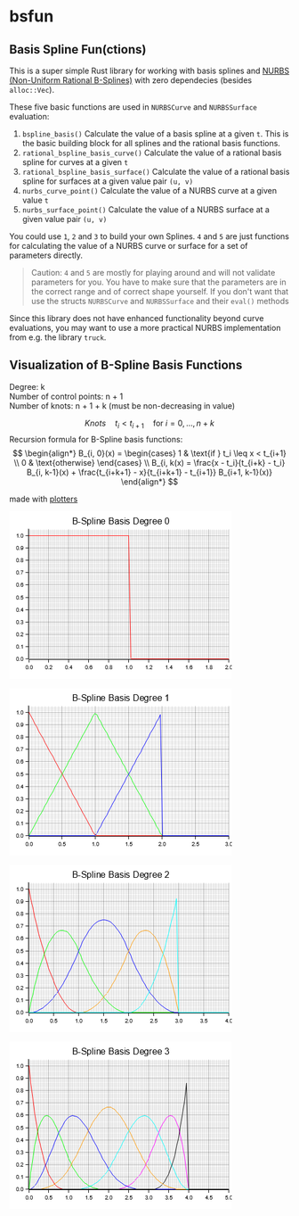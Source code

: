# bsfun

## Basis Spline Fun(ctions)

This is a super simple Rust library for working with basis splines and [NURBS (Non-Uniform Rational B-Splines)](https://en.wikipedia.org/wiki/Non-uniform_rational_B-spline) with zero dependecies (besides `alloc::Vec`).

These five basic functions are used in `NURBSCurve` and `NURBSSurface` evaluation:

1. `bspline_basis()` Calculate the value of a basis spline at a given `t`. This is the basic building block for all splines and the rational basis functions.
2. `rational_bspline_basis_curve()` Calculate the value of a rational basis spline for curves at a given `t`
3. `rational_bspline_basis_surface()` Calculate the value of a rational basis spline for surfaces at a given value pair `(u, v)`
4. `nurbs_curve_point()` Calculate the value of a NURBS curve at a given value `t`
5. `nurbs_surface_point()` Calculate the value of a NURBS surface at a given value pair `(u, v)`

You could use `1`, `2` and `3` to build your own Splines. `4` and `5` are just functions for calculating the value of a NURBS curve or surface for a set of parameters directly.

> Caution: `4` and `5` are mostly for playing around and will not validate parameters for you. You have to make sure that the parameters are in the correct range and of correct shape yourself. If you don't want that use the structs `NURBSCurve` and `NURBSSurface` and their `eval()` methods

Since this library does not have enhanced functionality beyond curve evaluations, you may want to use a more practical NURBS implementation from e.g. the library `truck`.

## Visualization of B-Spline Basis Functions

Degree: k  
Number of control points: n + 1  
Number of knots: n + 1 + k (must be non-decreasing in value)

$$
Knots \quad t_{i} < t_{i+1} \quad \text{for } i = 0, \dots, n + k
$$
Recursion formula for B-Spline basis functions:  
$$
\begin{align*}
B_{i, 0}(x) = \begin{cases}
1 & \text{if } t_i \leq x < t_{i+1} \\
0 & \text{otherwise}
\end{cases}
\\
B_{i, k(x) = \frac{x - t_i}{t_{i+k} - t_i} B_{i, k-1}(x) + \frac{t_{i+k+1} - x}{t_{i+k+1} - t_{i+1}} B_{i+1, k-1}(x)}
\end{align*}
$$

made with [plotters](https://github.com/plotters-rs/plotters)

![B-Spline Basis Degree 1](basis_degree_0.png)

![B-Spline Basis Degree 2](basis_degree_1.png)

![B-Spline Basis Degree 3](basis_degree_2.png)

![B-Spline Basis Degree 4](basis_degree_3.png)
